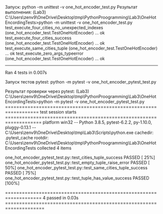 Запуск:
python -m unittest -v one_hot_encoder_test.py
Результат выполнения:
(Lab3) C:\Users\zenv9\OneDrive\Desktop\tmp\PythonProogramming\Lab3\OneHotEncordingTests>python -m unittest -v one_hot_encoder_test.py
test_execute_four_cities_no_unexpected_indexes (one_hot_encoder_test.TestOneHotEncoder) ... ok
test_execute_four_cities_success (one_hot_encoder_test.TestOneHotEncoder) ... ok
test_execute_same_cities_tuple (one_hot_encoder_test.TestOneHotEncoder) ... ok
test_execute_zero_args_typeerror (one_hot_encoder_test.TestOneHotEncoder) ... ok

----------------------------------------------------------------------
Ran 4 tests in 0.007s

Запуск тестов pytest: 
python -m pytest -v one_hot_encoder_pytest_test.py

Результат проверки через pytest:
(Lab3) C:\Users\zenv9\OneDrive\Desktop\tmp\PythonProogramming\Lab3\OneHotEncordingTests>python -m pytest -v one_hot_encoder_pytest_test.py
================================================================== test session starts ===================================================================
platform win32 -- Python 3.8.5, pytest-6.2.2, py-1.10.0, pluggy-0.13.1 -- C:\Users\zenv9\OneDrive\Desktop\tmp\Lab3\Scripts\python.exe
cachedir: .pytest_cache
rootdir: C:\Users\zenv9\OneDrive\Desktop\tmp\PythonProogramming\Lab3\OneHotEncordingTests
collected 4 items                                                                                                                                         

one_hot_encoder_pytest_test.py::test_cities_tuple_success PASSED                                                                                    [ 25%]
one_hot_encoder_pytest_test.py::test_empty_tuple_raise_error PASSED                                                                                 [ 50%]
one_hot_encoder_pytest_test.py::test_same_cities_tuple_success PASSED                                                                               [ 75%]
one_hot_encoder_pytest_test.py::test_tuple_has_value_success PASSED                                                                                 [100%]

=================================================================== 4 passed in 0.03s ====================================================================

